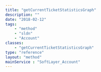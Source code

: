 ```yaml
---
title: "getCurrentTicketStatisticsGraph"
description: ""
date: "2018-02-12"
tags:
    - "method"
    - "sldn"
    - "Account"
classes:
    - "getCurrentTicketStatisticsGraph"
type: "reference"
layout: "method"
mainService : "SoftLayer_Account"
---
```

